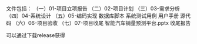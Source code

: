 文件包括：
（一）01-项目立项报告
（二）02-项目计划
（三）03-需求分析
（四）04-系统设计
（五）05-编码实现
数据库脚本
系统测试用例
用户手册
源代码
（六）06-项目验收
（七）07-项目收尾
智能汽车销量预测平台.pptx
收尾报告

可以通过下载release获得
